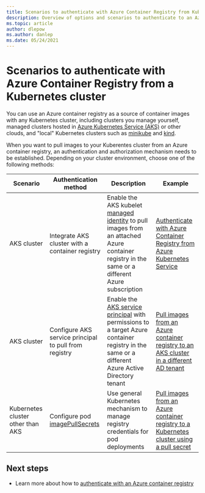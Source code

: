 ```yaml
---
title: Scenarios to authenticate with Azure Container Registry from Kubernetes 
description: Overview of options and scenarios to authenticate to an Azure container registry from a Kubernetes cluster to pull conainer images
ms.topic: article
author: dlepow
ms.author: danlep
ms.date: 05/24/2021
---
```


# Scenarios to authenticate with Azure Container Registry from a Kubernetes cluster


You can use an Azure container registry as a source of container images with any Kubernetes cluster, including clusters you manage yourself, managed clusters hosted in [Azure Kubernetes Service (AKS)](../aks/intro-kubernetes.md) or other clouds, and "local" Kubernetes clusters such as [minikube](https://minikube.sigs.k8s.io/) and [kind](https://kind.sigs.k8s.io/). 

When you want to pull images to your Kuberentes cluster from an Azure container registry, an authentication and authorization mechanism needs to be established. Depending on your cluster environment, choose one of the following methods:


| Scenario |Authentication method  | Description  | Example | 
|---------|---------|---------|----------|
| AKS cluster |Integrate AKS cluster with a container registry    |  Enable the AKS kubelet [managed identity](use-managed-identity.md) to pull images from an attached Azure container registry in the same or a different Azure subscription      | [Authenticate with Azure Container Registry from Azure Kubernetes Service](../aks/cluster-container-registry-integration.md?toc=/azure/container-registry/toc.json&bc=/azure/container-registry/breadcrumb/toc.json)| 
| AKS cluster | Configure AKS service principal to pull from registry     | Enable the [AKS service principal](../aks/kubernetes-service-principal.md) with permissions to a target Azure container registry in the same or a different Azure Active Directory tenant        | [Pull images from an Azure container registry to an AKS cluster in a different AD tenant](authenticate-aks-cross-tenant.md)
| Kubernetes cluster other than AKS |Configure pod [imagePullSecrets](https://kubernetes.io/docs/tasks/configure-pod-container/pull-image-private-registry/)     |  Use general Kubernetes mechanism to manage registry credentials for pod deployments  | [Pull images from an Azure container registry to a Kubernetes cluster using a pull secret](container-registry-auth-kubernetes.md) | 



## Next steps

* Learn more about how to [authenticate with an Azure container registry](container-registry-authentication.md)


